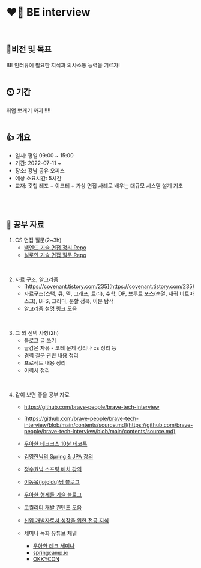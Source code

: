 # ❤️‍🔥 BE interview 

<br/>

## 💪비전 및 목표

BE 인터뷰에 필요한 지식과 의사소통 능력을 기르자!
<br/>
<br/>

## ⏲️ 기간

취업 뽀개기 까지 !!!! 
<br/>
<br/>

## 👍 개요

- 일시: 평일 09:00 ~ 15:00
- 기간: 2022-07-11 ~ 
- 장소: 강남 공유 오피스
- 예상 소요시간: 5시간
- 교재: 깃헙 레포 + 이코테 + 가상 면접 사례로 배우는 대규모 시스템 설계 기초

<br/>
<br/>  

## 🤔 공부 자료

1. CS 면접 질문(2~3h)
    - [백엔드 기술 면접 정리 Repo](https://github.com/backtony/Backend_Interview_for_Beginner)
    - [설로인 기술 면접 질문 Repo](https://github.com/sirloin-dev/meatplatform/blob/master/job-description/interview-questions.adoc)
<br/>

2. 자료 구조, 알고리즘
    - [https://covenant.tistory.com/235](https://covenant.tistory.com/235)
    - 자료구조(스택, 큐, 덱, 그래프, 트리), 수학, DP, 브루트 포스(순열, 재귀 비트마스크), BFS, 그리디, 분할 정복, 이분 탐색
    - [알고리즘 설명 링크 모음](https://github.com/tony9402/baekjoon/blob/main/link_for_study.md)
<br/>

3. 그 외 선택 사항(2h)
    - 블로그 글 쓰기
    - 글감은 자유 - 코테 문제 정리나 cs 정리 등
    - 경력 질문 관련 내용 정리 
    - 프로젝트 내용 정리 
    - 이력서 정리
<br/>

4. 같이 보면 좋을 공부 자료
    - https://github.com/brave-people/brave-tech-interview
    - [https://github.com/brave-people/brave-tech-interview/blob/main/contents/source.md](https://github.com/brave-people/brave-tech-interview/blob/main/contents/source.md)
    - [우아한 테크코스 10분 테코톡](https://www.youtube.com/playlist?list=PLgXGHBqgT2TvpJ_p9L_yZKPifgdBOzdVH)
    - [김영한님의 Spring & JPA 강의](https://www.inflearn.com/users/@yh)
    - [정수원님 스프링 배치 강의](https://www.inflearn.com/course/%EC%8A%A4%ED%94%84%EB%A7%81-%EB%B0%B0%EC%B9%98#)
    - [이동욱(jojoldu)님 블로그](https://jojoldu.tistory.com/)
    - [우아한 형제들 기술 블로그](https://techblog.woowahan.com/)
    - [고퀄리티 개발 컨텐츠 모음](https://github.com/Integerous/goQuality-dev-contents/blob/master/README.md)
    - [신입 개발자로서 성장을 위한 전공 지식](https://github.com/HyeminNoh/Tech-Stack)

    - 세미나 녹화 유튜브 채널
        - [우아한 테크 세미나](https://www.youtube.com/playlist?list=PLgXGHBqgT2TtGi82mCZWuhMu-nQy301ew)
        - [springcamp.io](https://www.youtube.com/user/springcampkr)
        - [OKKYCON](https://www.youtube.com/channel/UCuynXsGvMXLviyqVMeS2y-g)
        
<br/>
<br/>
